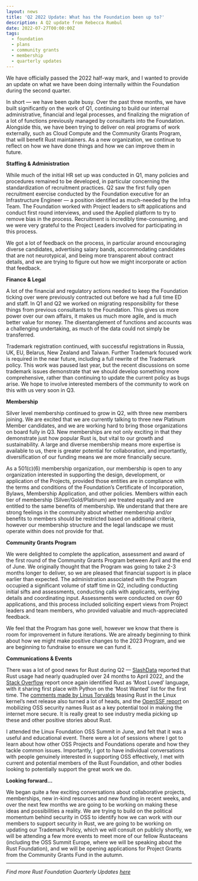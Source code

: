 ```yaml
---
layout: news
title: 'Q2 2022 Update: What has the Foundation been up to?'
description: A Q2 update from Rebecca Rumbul
date: 2022-07-27T00:00:00Z
tags:
  - foundation
  - plans
  - community grants
  - membership
  - quarterly updates
---
```

We have officially passed the 2022 half-way mark, and I wanted to provide an update on what we have been doing internally within the Foundation during the second quarter.

In short — we have been quite busy. Over the past three months, we have built significantly on the work of Q1, continuing to build our internal administrative, financial and legal processes, and finalizing the migration of a lot of functions previously managed by consultants into the Foundation. Alongside this, we have been trying to deliver on real programs of work externally, such as Cloud Compute and the Community Grants Program, that will benefit Rust maintainers. As a new organization, we continue to reflect on how we have done things and how we can improve them in future.

**Staffing & Administration**

While much of the initial HR set up was conducted in Q1, many policies and procedures remained to be developed, in particular concerning the standardization of recruitment practices. Q2 saw the first fully open recruitment exercise conducted by the Foundation executive for an Infrastructure Engineer — a position identified as much-needed by the Infra Team. The Foundation worked with Project leaders to sift applications and conduct first round interviews, and used the Applied platform to try to remove bias in the process. Recruitment is incredibly time-consuming, and we were very grateful to the Project Leaders involved for participating in this process.

We got a lot of feedback on the process, in particular around encouraging diverse candidates, advertising salary bands, accommodating candidates that are not neurotypical, and being more transparent about contract details, and we are trying to figure out how we might incorporate or action that feedback.

**Finance & Legal**

A lot of the financial and regulatory actions needed to keep the Foundation ticking over were previously contracted out before we had a full time ED and staff. In Q1 and Q2 we worked on migrating responsibility for these things from previous consultants to the Foundation. This gives us more power over our own affairs, it makes us much more agile, and is much better value for money. The disentanglement of functions and accounts was a challenging undertaking, as much of the data could not simply be transferred.

Trademark registration continued, with successful registrations in Russia, UK, EU, Belarus, New Zealand and Taiwan. Further Trademark focused work is required in the near future, including a full rewrite of the Trademark policy. This work was paused last year, but the recent discussions on some trademark issues demonstrate that we should develop something more comprehensive, rather than continuing to update the current policy as bugs arise. We hope to involve interested members of the community to work on this with us very soon in Q3.

**Membership**

Silver level membership continued to grow in Q2, with three new members joining. We are excited that we are currently talking to three new Platinum Member candidates, and we are working hard to bring those organizations on board fully in Q3. New memberships are not only exciting in that they demonstrate just how popular Rust is, but vital to our growth and sustainability. A large and diverse membership means more expertise is available to us, there is greater potential for collaboration, and importantly, diversification of our funding means we are more financially secure.

As a 501(c)(6) membership organization, our membership is open to any organization interested in supporting the design, development, or application of the Projects, provided those entities are in compliance with the terms and conditions of the Foundation’s Certificate of Incorporation, Bylaws, Membership Application, and other policies. Members within each tier of membership (Silver/Gold/Platinum) are treated equally and are entitled to the same benefits of membership. We understand that there are strong feelings in the community about whether membership and/or benefits to members should be restricted based on additional criteria, however our membership structure and the legal landscape we must operate within does not provide for that.

**Community Grants Program**

We were delighted to complete the application, assessment and award of the first round of the Community Grants Program between April and the end of June. We originally thought that the Program was going to take 2-3 months longer to deliver, so we are pleased that financial support is in place earlier than expected. The administration associated with the Program occupied a significant volume of staff time in Q2, including conducting initial sifts and assessments, conducting calls with applicants, verifying details and coordinating input. Assessments were conducted on over 60 applications, and this process included soliciting expert views from Project leaders and team members, who provided valuable and much-appreciated feedback.

We feel that the Program has gone well, however we know that there is room for improvement in future iterations. We are already beginning to think about how we might make positive changes to the 2023 Program, and we are beginning to fundraise to ensure we can fund it.

**Communications & Events**

There was a lot of good news for Rust during Q2 — [SlashData](https://www.slashdata.co/free-resources/state-of-the-developer-nation-22nd-edition) reported that Rust usage had nearly quadrupled over 24 months to April 2022, and the [Stack Overflow](https://survey.stackoverflow.co/2022/) report once again identified Rust as ‘Most Loved’ language, with it sharing first place with Python on the ‘Most Wanted’ list for the first time. The [comments made by Linus Torvalds](https://www.theregister.com/2022/06/23/linus_torvalds_rust_linux_kernel/) teasing Rust in the Linux kernel’s next release also turned a lot of heads, and the [OpenSSF report](https://openssf.org/oss-security-mobilization-plan/) on mobilizing OSS security names Rust as a key potential tool in making the internet more secure. It is really great to see industry media picking up these and other positive stories about Rust.

I attended the Linux Foundation OSS Summit in June, and felt that it was a useful and educational event. There were a lot of sessions where I got to learn about how other OSS Projects and Foundations operate and how they tackle common issues. Importantly, I got to have individual conversations with people genuinely interested in supporting OSS effectively, I met with current and potential members of the Rust Foundation, and other bodies looking to potentially support the great work we do.

**Looking forward...**

We began quite a few exciting conversations about collaborative projects, memberships, new in-kind resources and new funding in recent weeks, and over the next few months we are going to be working on making these ideas and possibilities a reality. We are trying to build on the political momentum behind security in OSS to identify how we can work with our members to support security in Rust, we are going to be working on updating our Trademark Policy, which we will consult on publicly shortly, we will be attending a few more events to meet more of our fellow Rustaceans (including the OSS Summit Europe, where we will be speaking about the Rust Foundation), and we will be opening applications for Project Grants from the Community Grants Fund in the autumn.

---

*Find more Rust Foundation Quarterly Updates [here](https://silly-radio.cloudvent.net/tags/quarterly%20updates/)*
